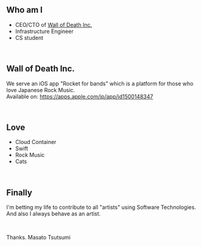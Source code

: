 ## Who am I

- CEO/CTO of [Wall of Death Inc.](https://wall-of-death.com)
- Infrastructure Engineer
- CS student

<br>

## Wall of Death Inc.

We serve an iOS app "Rocket for bands" which is a platform for those who love Japanese Rock Music.<br>
Available on: https://apps.apple.com/jp/app/id1500148347

<br>

## Love

- Cloud Container
- Swift
- Rock Music
- Cats

<br>

## Finally

I'm betting my life to contribute to all "artists" using Software Technologies.<br>
And also I always behave as an artist.

<br>

Thanks.
Masato Tsutsumi
